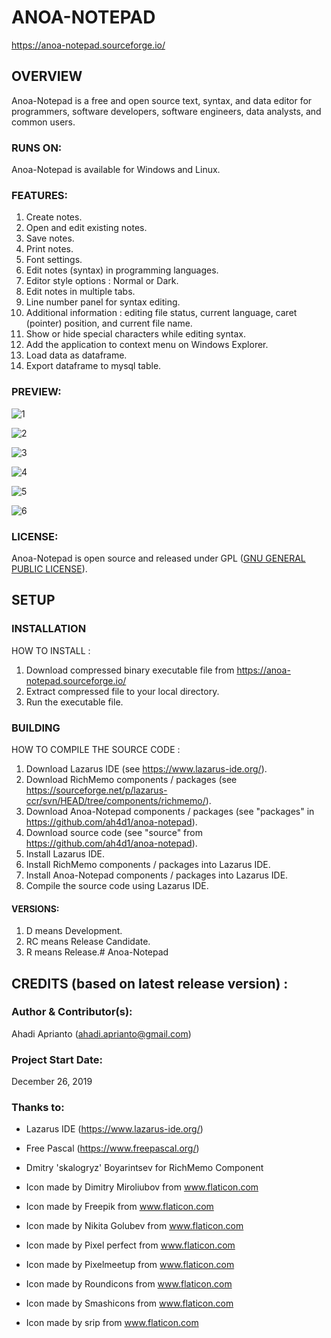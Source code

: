# ANOA-NOTEPAD
https://anoa-notepad.sourceforge.io/

## OVERVIEW

Anoa-Notepad is a free and open source text, syntax, and data editor for programmers, software developers, software engineers, data analysts, and common users.

### RUNS ON:

Anoa-Notepad is available for Windows and Linux.

### FEATURES:

1. Create notes.
2. Open and edit existing notes.
3. Save notes.
4. Print notes.
5. Font settings.
6. Edit notes (syntax) in programming languages.
8. Editor style options : Normal or Dark.
9. Edit notes in multiple tabs.
10. Line number panel for syntax editing.
11. Additional information : editing file status, current language, caret (pointer) position, and current file name.
12. Show or hide special characters while editing syntax.
13. Add the application to context menu on Windows Explorer.
14. Load data as dataframe.
15. Export dataframe to mysql table.

### PREVIEW:

![1](https://github.com/user-attachments/assets/897fec9f-d310-4d09-bb2a-643321195592)

![2](https://github.com/user-attachments/assets/5a780d08-9443-4ee6-83aa-a056d53327c6)

![3](https://github.com/user-attachments/assets/b09ef0d0-cd9d-4741-8bc1-b38011fe1419)

![4](https://github.com/user-attachments/assets/56d57642-9274-4a88-b232-0259b64c3a5d)

![5](https://github.com/user-attachments/assets/28887e9b-0df8-4648-a6f9-98c6a7ed7e24)

![6](https://github.com/user-attachments/assets/52de1385-e22c-4bf2-8aaa-dd03efc87244)

### LICENSE:

Anoa-Notepad is open source and released under GPL ([GNU GENERAL PUBLIC LICENSE](./LICENSE.txt "See the License.txt for more details")). 

## SETUP

### INSTALLATION

HOW TO INSTALL :

1. Download compressed binary executable file from https://anoa-notepad.sourceforge.io/
2. Extract compressed file to your local directory.
3. Run the executable file.

### BUILDING

HOW TO COMPILE THE SOURCE CODE :

1. Download Lazarus IDE (see https://www.lazarus-ide.org/).
2. Download RichMemo components / packages (see https://sourceforge.net/p/lazarus-ccr/svn/HEAD/tree/components/richmemo/).
3. Download Anoa-Notepad components / packages (see "packages" in https://github.com/ah4d1/anoa-notepad).
4. Download source code (see "source" from https://github.com/ah4d1/anoa-notepad).
5. Install Lazarus IDE.
6. Install RichMemo components / packages into Lazarus IDE.
7. Install Anoa-Notepad components / packages into Lazarus IDE.
8. Compile the source code using Lazarus IDE.

#### VERSIONS:

1. D means Development.
2. RC means Release Candidate.
3. R means Release.# Anoa-Notepad

## CREDITS (based on latest release version) :

### Author & Contributor(s):

Ahadi Aprianto (ahadi.aprianto@gmail.com)

### Project Start Date: 

December 26, 2019

### Thanks to:

- Lazarus IDE (https://www.lazarus-ide.org/)
- Free Pascal (https://www.freepascal.org/)
- Dmitry 'skalogryz' Boyarintsev for RichMemo Component

- Icon made by Dimitry Miroliubov from www.flaticon.com
- Icon made by Freepik from www.flaticon.com
- Icon made by Nikita Golubev from www.flaticon.com
- Icon made by Pixel perfect from www.flaticon.com
- Icon made by Pixelmeetup from www.flaticon.com
- Icon made by Roundicons from www.flaticon.com
- Icon made by Smashicons from www.flaticon.com
- Icon made by srip from www.flaticon.com
